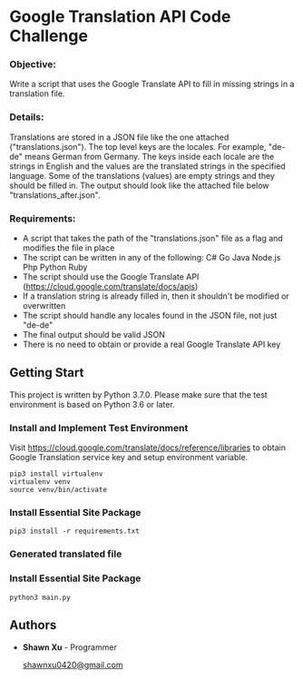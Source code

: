 # Google Translation API Code Challenge

### Objective: 
Write a script that uses the Google Translate API to fill in missing strings in a translation file.

### Details:
Translations are stored in a JSON file like the one attached ("translations.json"). The top level keys are the locales. For example, "de-de" means German from Germany. The keys inside each locale are the strings in English and the values are the translated strings in the specified language.
Some of the translations (values) are empty strings and they should be filled in. The output should look like the attached file below "translations_after.json".

### Requirements:
- A script that takes the path of the "translations.json" file as a flag and modifies the file in place
- The script can be written in any of the following: C#  Go  Java Node.js  Php  Python  Ruby
- The script should use the Google Translate API (https://cloud.google.com/translate/docs/apis)
- If a translation string is already filled in, then it shouldn't be modified or overwritten
- The script should handle any locales found in the JSON file, not just "de-de"
- The final output should be valid JSON
- There is no need to obtain or provide a real Google Translate API key


## Getting Start
This project is written by Python 3.7.0. Please make sure that the test environment is based on Python 3.6 or later.

### Install and Implement Test Environment
Visit https://cloud.google.com/translate/docs/reference/libraries to obtain Google Translation service key and setup environment variable.

```buildoutcfg
pip3 install virtualenv
virtualenv venv
source venv/bin/activate
```

### Install Essential Site Package

```buildoutcfg
pip3 install -r requirements.txt
``` 

### Generated translated file
### Install Essential Site Package

```buildoutcfg
python3 main.py
``` 


## Authors

* **Shawn Xu** - Programmer

  shawnxu0420@gmail.com
